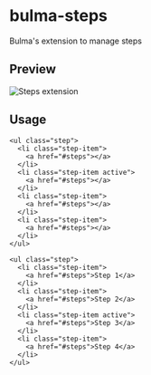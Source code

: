 # bulma-steps
Bulma's extension to manage steps


Preview
---
![Steps extension](https://img15.hostingpics.net/pics/827766ScreenShot20170719at121410.png)

Usage
---
```
<ul class="step">
  <li class="step-item">
    <a href="#steps"></a>
  </li>
  <li class="step-item active">
    <a href="#steps"></a>
  </li>
  <li class="step-item">
    <a href="#steps"></a>
  </li>
  <li class="step-item">
    <a href="#steps"></a>
  </li>
</ul>

<ul class="step">
  <li class="step-item">
    <a href="#steps">Step 1</a>
  </li>
  <li class="step-item">
    <a href="#steps">Step 2</a>
  </li>
  <li class="step-item active">
    <a href="#steps">Step 3</a>
  </li>
  <li class="step-item">
    <a href="#steps">Step 4</a>
  </li>
</ul>
